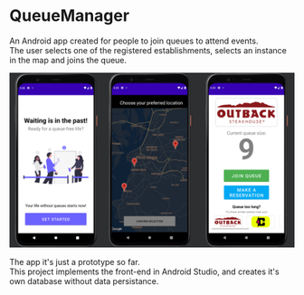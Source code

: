 # QueueManager

An Android app created for people to join queues to attend events.  
The user selects one of the registered establishments, selects an instance in the map and joins the queue.  

![](docs/demo.png)

The app it's just a prototype so far.  
This project implements the front-end in Android Studio, and creates it's own database without data persistance.   
